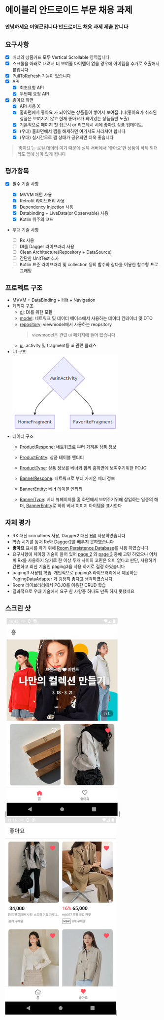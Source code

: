 # 에이블리 안드로이드 부문 채용 과제
### 안녕하세요 이영곤입니다 안드로이드 채용 과제 제출 합니다

## 요구사항
- [x] 배너와 상품카드 모두 Vertical Scrollable 영역입니다.
- [x] 스크롤을 아래로 내려서 더 보여줄 아이템이 없을 경우에 아이템을 추가로 호출해서 붙입니다.
- [x] PullToRefresh 기능이 있습니다
- [x] API
  - [x] 최초요청 API
  - [x] 두번쨰 요청 API
- [x] 좋아요 화면
  - [x] API 사용 X
  - [x] 홈화면에서 좋아요 가 되어있는 상품들이 쌓여서 보여집니다(좋아요가 취소된 상품은 보여지지 않고 현재 좋아요가 되어있는 상품들만 노출)
  - [x] 기본적으로 페이지 첫 접근시 or 리프레시 시에 좋아요 상품 업데이트.
  - [x] (우대) 홈화면에서 찜을 해제하면 여기서도 사라져야 합니다
  - [x] (우대) 실시간으로 찜 상태가 공유되면 더욱 좋습니다
> '좋아요'는 로컬 데이터 이기 때문에 실제 서버에서 '좋아요'한 상품이 삭제 되더라도 앱에 남아 있게 됩니다

## 평가항목

- [x] 필수 기술 사항

  - [x] MVVM 패턴 사용
  - [x] Retrofit 라이브러리 사용
  - [x] Dependency Injection 사용
  - [x] Databinding + LiveData(or Observable) 사용
  - [x] Kotlin 위주의 코드

- 우대 기술 사항

  - [ ] Rx 사용
  - [ ] DI를 Dagger 라이브러리 사용
  - [ ] Clean Architecture(Repository + DataSource)
  - [ ] 간단한 UnitTest 추가
  - [ ] Kotlin 표준 라이브러리 및 collection 등의 함수와 람다를 이용한 함수형 프로그래밍

## 프로젝트 구조
 - MVVM + DataBinding + Hilt + Navigation
 - 페키지 구조
   - [di](./app/src/main/java/com/gondev/ably/subject/di): DI를 위한 모듈
   - [model](./app/src/main/java/com/gondev/ably/subject/model): 네트워크 및 데이터 베이스에서 사용하는 데이터 컨테이너 및 DTO 
   - [repository](./app/src/main/java/com/gondev/ably/subject/repository): viewmodel에서 사용하는 reopsitory
     > viewmodel은 관련 ui 페키지에 들어 있습니다
   - [ui](./app/src/main/java/com/gondev/ably/subject/ui): activity 및 fragment등 ui 관련 클레스
 - UI 구조   
 ![UI 구조](./screenshot/ui_structure.png)
 - 데이터 구조
   - [ProductRespone](./app/src/main/java/com/gondev/ably/subject/model/network/response/ProductList.kt#L8): 네트워크로 부터 가저온 상품 정보
   - [ProductEntity](./app/src/main/java/com/gondev/ably/subject/model/database/entify/ProductEntity.kt#L14): 상품 테이블 엔티티
   - [ProductType](./app/src/main/java/com/gondev/ably/subject/model/dto/ListType.kt#L23): 상품 정보를 베너와 함께 홈화면에 보여주기위한 POJO

   - [BannerRespone](./app/src/main/java/com/gondev/ably/subject/model/network/response/ProductList.kt#L15): 네트워크로 부터 가저온 베너 정보
   - [BannerEntity](./app/src/main/java/com/gondev/ably/subject/model/database/entify/BannerEntity.kt#L11): 베너 테이블 엔티티
   - [BannerType](./app/src/main/java/com/gondev/ably/subject/model/dto/ListType.kt#L34): 베너 뷰페이저를 홈 화면에서 보여주기위해 삽입하는 일종의 해더, [BannerEntity](./app/src/main/java/com/gondev/ably/subject/model/database/entify/BannerEntity.kt#L7)로 하위 베너 이미지 아이템을 표시한다

## 자체 평가
- RX 대신 coroutines 사용, Dagger2 대신 [Hilt](https://developer.android.com/training/dependency-injection/hilt-android?hl=ko) 사용하였습니다
- 학습 시기를 놓처 Rx와 Dagger2를 배우지 못하였습니다
- **좋아요** 표시를 하기 위해 [Room Persistence Database](https://developer.android.com/training/data-storage/room?hl=ko)를 사용 하였습니다
- 요구사항에 페이징 기술이 들어 있어 [page 2](https://developer.android.com/topic/libraries/architecture/paging?hl=ko) 와 [page 3](https://developer.android.com/topic/libraries/architecture/paging/v3-overview?hl=ko) 중에 고민 하였으나 어차피 Rx를 사용하지 않기로 한 이상 두개 사이의 고민은 의미 없다고 판단, 사용하기 간편하고 최신 기술인 paging3을 사용 하기로 결졍 하였습니다
- paging3 사용법 학습: 개인적으로 paging3 라이브러리에서 제공하는 PagingDataAdapter 가 굉장히 좋다고 생각하였습니다
- Room 라이브러리에서 POJO를 이용한 CRUD 학습
- 결과적으로 우대 기술에서 요구 한 사항중 하나도 만족 하지 못했네요 
 
## 스크린 샷
|<img src="./screenshot/device-2021-06-14-104414.png" alt="drawing" width="360"/> | <img src="./screenshot/device-2021-06-14-111608.png" alt="drawing" width="360"/>|

